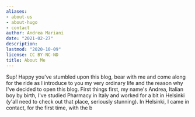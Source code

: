 ```yaml
---
aliases:
- about-us
- about-hugo
- contact
author: Andrea Mariani
date: "2021-02-27"
description: 
lastmod: "2020-10-09"
license: CC BY-NC-ND
title: About Me
---
```


Sup! Happy you've stumbled upon this blog, bear with me and come along for the ride as I introduce to you my very ordinary life and the reason why I've decided to open this blog. First things first, my name's Andrea, Italian boy by birth, I've studied Pharmacy in Italy and worked for a bit in Helsinki (y'all need to check out that place, seriously stunning). In Helsinki, I came in contact, for the first time, with the b